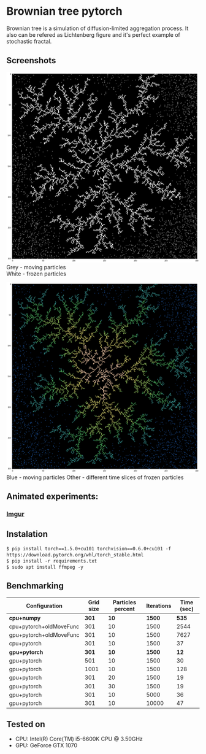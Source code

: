 # Brownian tree pytorch
Brownian tree is a simulation of diffusion-limited aggregation process. It also can be refered as Lichtenberg figure and it's perfect example of stochastic fractal.

## Screenshots

![](pics/pic1.png)
Grey - moving particles  
White - frozen particles

![](pics/pic2.png)
Blue - moving particles
Other - different time slices of frozen particles


## Animated experiments:  
### [Imgur](https://imgur.com/a/WBqmHz7)

## Instalation
```
$ pip install torch==1.5.0+cu101 torchvision==0.6.0+cu101 -f https://download.pytorch.org/whl/torch_stable.html
$ pip install -r requirements.txt
$ sudo apt install ffmpeg -y
```
## Benchmarking
|Configuration|Grid size|Particles percent|Iterations|Time (sec)|
|---|---|---|---|---|
**cpu+numpy**|**301**|**10**|**1500**|**535**
cpu+pytorch+oldMoveFunc|301|10|1500|2544
gpu+pytorch+oldMoveFunc|301|10|1500|7627
cpu+pytorch|301|10|1500|37
**gpu+pytorch**|**301**|**10**|**1500**|**12**
gpu+pytorch|501|10|1500|30
gpu+pytorch|1001|10|1500|128
gpu+pytorch|301|20|1500|19
gpu+pytorch|301|30|1500|19
gpu+pytorch|301|10|5000|36
gpu+pytorch|301|10|10000|47

## Tested on
* CPU: Intel(R) Core(TM) i5-6600K CPU @ 3.50GHz
* GPU: GeForce GTX 1070